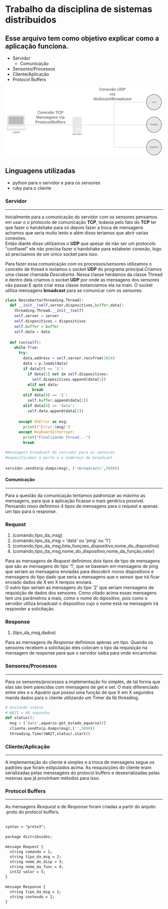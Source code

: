 # Trabalho da disciplina de sistemas distribuidos

## Esse arquivo tem como objetivo explicar como a aplicação funciona.

* Servidor
  *  Comunicação 
* Sensores/Processos
* Cliente/Aplicação
* Protocol Buffers

![Aplicação](distro.jpg)

## Linguagens utilizadas
* python para o servidor e para os sensores
* ruby para o cliente
  
  
### Servidor 
---
Inicialmente para a comunicação do servidor com os sensores pensamos em usar o o protocolo de comunicação **TCP**, todavia pelo fato do **TCP** ter que fazer o handshake para só depois fazer a troca de mensagens achamos que seria muito lento e além disso teriamos que abrir varias conexões.</br> Então diante disso utilizamos o **UDP** que apesar de não ser um protocolo "confiavel" ele não precisa fazer o handshake para estabeler conexão, logo só precisamos de um único socket para isso.</br>

Para fazer essa comunicação com os processos/sensores utilizamos o conceito de thread e isolamos o socket **UDP** do programa principal.Criamos uma classe chamada *Descoberta*. Nessa classe herdamos da classe Thread e dentro dela criamos o socket **UDP** por onde as mensagens dos sensores vão passar.E após criar essa classe instanciamos ela na main. O socket utiliza mensagens **broadcast** para se comunicar com os sensores.

~~~python
class Descoberta(threading.Thread):
  def __init__(self,server,dispositivos,buffer,data):
    threading.Thread.__init__(self)
    self.server = server
    self.dispositivos = dispositivos
    self.buffer = buffer
    self.data = data
  
  def run(self):
    while True:
      try:
        data,address = self.server.recvfrom(1024)
        data = p.loads(data)
        if data[0] == '1':
          if data[1] not in self.dispositivos:
            self.dispositivos.append(data[1])
          elif not data:
            break
        elif data[0] == '2':
          self.buffer.append(data[1])
        elif data[0] == 'data':
          self.data.append(data[1])

      except OSError as msg:
        print(f"Error:{msg}")
      except KeyboardInterrupt:
        print("Finalizando thread...")
        break
~~~

~~~python
#mensagens broadcast do servidor para os sensores
#especificamos a porta e o endereço de broadcast

servidor.sendto(p.dumps(msg), ('<broadcast>',5680))
~~~

#### Comunicação
---
Para a questão da comunicação tentamos padronizar ao máximo as mensagens, para que a aplicação ficasse o mais genêrica possível. Pensando nisso definimos 4 tipos de mensagens para o request e apenas um tipo para o response.

### Request
1. (comando,tipo_da_msg)
2. (comando,tipo_da_msg = 'data' ou 'ping' ou '1') 
3. (comando,tipo_da_msg,lista_funçoes_dispositivo,nome_do_dispositivo)
4. (comando,tipo_da_msg,nome_do_dispositivo,nome_da_função,valor)

Para as mensagens de *Request* definimos dois tipos de tipo de mensagens que são as mensagens do tipo '1', que se baseiam em mensagens de ping que seriam as mensagens enviadas para descobrir novos dispositivos e mensagens do tipo dado que seria a mensagens que o sensor que irá ficar enviado dados de X em X tempos enviará.</br>
O outro tipo seriam as mensagens do tipo '2' que seriam mensagens de requisição de dados dos sensores. Como citado acima essas mensagens tem uns parâmetros a mais, como o nome do dipositivo, pois como o servidor utiliza broadcast o dispositivo cujo o nome está na mensagem irá responder a solicitação.

### Response
1. (tipo_da_msg,dados)

Para as mensagens de *Response* definimos apenas um tipo. Quando os sensores recebem a solicitação eles colocam o tipo da requisição na mensagem de response para que o servidor saiba para onde encaminhar.


### Sensores/Processos
---
Para os sensores/processos a implementação foi simples, de tal forma que elas são bem parecidas com mensagens de get e set. O mais diferenciado entre eles e o *Aquário* que possui uma função de que X em X segundos manda dados para o cliente utilizando um Timer da lib threading.

~~~python
# enviando status
# WAIT = 60 segundos
def status():
  msg = ['data',aquario.get_estado_aquario()]
  cliente.sendto(p.dumps(msg),('',5000))
  threading.Timer(WAIT,status).start()
~~~

### Cliente/Aplicação
---
A implementação do cliente é simples e a troca de mensagens segue os padrões que foram estipulados acima. As resquisições do cliente eram serializadas pelas menssagens do protocol buffers e desesrializadas pelas mesmas que já provinham métodos para isso.

### Protocol Buffers
---
As mensagens *Resquest* e de *Response* foram criadas a partir do arquito .proto do protocol buffers.

~~~

syntax = "proto3";

package distribuidos;

message Request {
  string comando = 1; 
  string tipo_da_msg = 2;
  string nome_do_disp = 3;
  string nome_da_func = 4;
  int32 valor = 5;
}

message Response {
  string tipo_da_msg = 1;
  string conteudo = 2;
}
~~~
